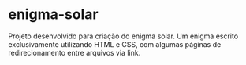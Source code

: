 # enigma-solar
Projeto desenvolvido para criação do enigma solar. Um enigma escrito exclusivamente utilizando HTML e CSS, com algumas páginas de redirecionamento entre arquivos via link.
